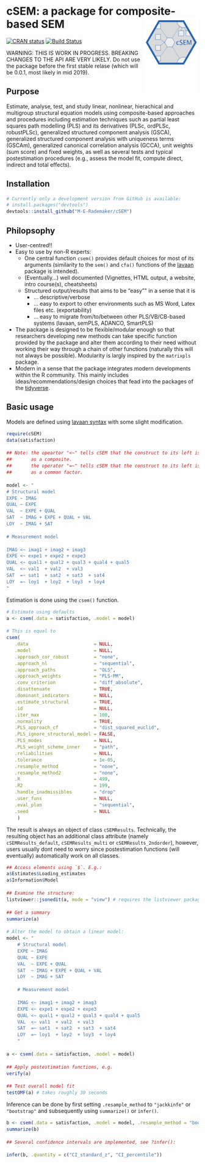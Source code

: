 
<!-- README.md is generated from README.Rmd. Please edit that file -->

# cSEM: a package for composite-based SEM <img src='man/figures/cSEMsticker.svg' align="right" height="200" /></a>

[![CRAN
status](https://www.r-pkg.org/badges/version/cSEM)](https://cran.r-project.org/package=cSEM)
[![Build
Status](https://travis-ci.com/M-E-Rademaker/cSEM.svg?branch=master)](https://travis-ci.com/M-E-Rademaker/cSEM)

WARNING: THIS IS WORK IN PROGRESS. BREAKING CHANGES TO THE API ARE VERY
LIKELY. Do not use the package before the first stable relase (which
will be 0.0.1, most likely in mid 2019).

## Purpose

Estimate, analyse, test, and study linear, nonlinear, hierachical and
multigroup structural equation models using composite-based approaches
and procedures including estimation techniques such as partial least
squares path modelling (PLS) and its derivatives (PLSc, ordPLSc,
robustPLSc), generalized structured component analysis (GSCA),
generalized structured component analysis with uniqueness terms (GSCAm),
generalized canonical correlation analysis (GCCA), unit weights (sum
score) and fixed weights, as well as several tests and typical
postestimation procedures (e.g., assess the model fit, compute direct,
indirect and total effects).

## Installation

``` r
# Currently only a development version from GitHub is available:
# install.packages("devtools")
devtools::install_github("M-E-Rademaker/cSEM")
```

## Philopsophy

  - User-centred\!\!
  - Easy to use by non-R experts:
      - One central function `csem()` provides default choices for most
        of its arguments (similarity to the `sem()` and `cfa()`
        functions of the [lavaan](http://lavaan.ugent.be/) package is
        intended).
      - (Eventually…) well documented (Vignettes, HTML output, a
        website, intro course(s), cheatsheets)
      - Structured output/results that aims to be “easy”" in a sense
        that it is
          - … descriptive/verbose
          - … easy to export to other environments such as MS Word,
            Latex files etc. (exportability)
          - … easy to migrate from/to/between other PLS/VB/CB-based
            systems (lavaan, semPLS, ADANCO, SmartPLS)
  - The package is designed to be flexible/modular enough so that
    researchers developing new methods can take specific function
    provided by the package and alter them according to their need
    without working their way through a chain of other functions
    (naturally this will not always be possible). Modularity is largly
    inspired by the `matrixpls` package.
  - Modern in a sense that the package integrates modern developments
    within the R community. This mainly includes
    ideas/recommendations/design choices that fead into the packages of
    the [tidyverse](https://github.com/tidyverse/tidyverse).

## Basic usage

Models are defined using [lavaan
syntax](http://lavaan.ugent.be/tutorial/syntax1.html) with some slight
modification.

``` r
require(cSEM)
data(satisfaction)
    
## Note: the opeartor "<~" tells cSEM that the construct to its left is modelled
##       as a composite.
##       the operator "=~" tells cSEM that the construct to its left is modelled
##       as a common factor.
    
model <- "
# Structural model
EXPE ~ IMAG
QUAL ~ EXPE
VAL  ~ EXPE + QUAL
SAT  ~ IMAG + EXPE + QUAL + VAL 
LOY  ~ IMAG + SAT

# Measurement model

IMAG <~ imag1 + imag2 + imag3
EXPE <~ expe1 + expe2 + expe3 
QUAL <~ qual1 + qual2 + qual3 + qual4 + qual5
VAL  <~ val1  + val2  + val3
SAT  =~ sat1  + sat2  + sat3  + sat4
LOY  =~ loy1  + loy2  + loy3  + loy4
"
```

Estimation is done using the `csem()` function.

``` r
# Estimate using defaults
a <- csem(.data = satisfaction, .model = model)

# This is equal to
csem(
   .data                        = NULL,
   .model                       = NULL,
   .approach_cor_robust         = "none",
   .approach_nl                 = "sequential",
   .approach_paths              = "OLS",
   .approach_weights            = "PLS-PM",
   .conv_criterion              = "diff_absolute",
   .disattenuate                = TRUE,
   .dominant_indicators         = NULL,
   .estimate_structural         = TRUE,
   .id                          = NULL,
   .iter_max                    = 100,
   .normality                   = TRUE,
   .PLS_approach_cf             = "dist_squared_euclid",
   .PLS_ignore_structural_model = FALSE,
   .PLS_modes                   = NULL,
   .PLS_weight_scheme_inner     = "path",
   .reliabilities               = NULL,
   .tolerance                   = 1e-05,
   .resample_method             = "none", 
   .resample_method2            = "none",
   .R                           = 499,
   .R2                          = 199,
   .handle_inadmissibles        = "drop"
   .user_funs                   = NULL,
   .eval_plan                   = "sequential",
   .seed                        = NULL
    )
```

The result is always an object of class `cSEMResults`. Technically, the
resulting object has an additional class attribute (namely
`cSEMResults_default`, `cSEMResults_multi` or `cSEMResults_2ndorder`),
however, users usually dont need to worry since postestimation functions
(will eventually) automatically work on all classes.

``` r
## Access elements using `$`. E.g.:
a$Estimates$Loading_estimates 
a$Information$Model
    
## Examine the structure:
listviewer::jsonedit(a, mode = "view") # requires the listviewer package.
    
## Get a summary
summarize(a) 
    
# Alter the model to obtain a linear model:
model <- "
    # Structural model
    EXPE ~ IMAG
    QUAL ~ EXPE
    VAL  ~ EXPE + QUAL
    SAT  ~ IMAG + EXPE + QUAL + VAL
    LOY  ~ IMAG + SAT
    
    # Measurement model
    
    IMAG <~ imag1 + imag2 + imag3
    EXPE <~ expe1 + expe2 + expe3 
    QUAL <~ qual1 + qual2 + qual3 + qual4 + qual5
    VAL  <~ val1  + val2  + val3
    SAT  =~ sat1  + sat2  + sat3  + sat4
    LOY  =~ loy1  + loy2  + loy3  + loy4
    "
    
a <- csem(.data = satisfaction, .model = model)
    
## Apply postestimation functions, e.g.
verify(a) 
    
## Test overall model fit
testOMF(a) # takes roughly 30 seconds
```

Inference can be done by first setting `.resample_method` to
`"jackkinfe"` or `"bootstrap"` and subsequently using `summarize()` or
`infer()`.

``` r
b <- csem(.data = satisfaction, .model = model, .resample_method = "bootstrap")
summarize(b)

## Several confidence intervals are implemented, see ?infer():

infer(b, .quantity = c("CI_standard_z", "CI_percentile"))
```
